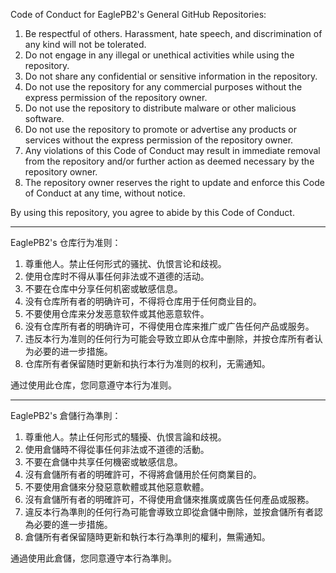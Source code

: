 Code of Conduct for EaglePB2's General GitHub Repositories:

1. Be respectful of others. Harassment, hate speech, and discrimination of any kind will not be tolerated.
2. Do not engage in any illegal or unethical activities while using the repository.
3. Do not share any confidential or sensitive information in the repository.
4. Do not use the repository for any commercial purposes without the express permission of the repository owner.
5. Do not use the repository to distribute malware or other malicious software.
6. Do not use the repository to promote or advertise any products or services without the express permission of the repository owner.
7. Any violations of this Code of Conduct may result in immediate removal from the repository and/or further action as deemed necessary by the repository owner.
8. The repository owner reserves the right to update and enforce this Code of Conduct at any time, without notice.

By using this repository, you agree to abide by this Code of Conduct.

---

EaglePB2's 仓库行为准则：

1. 尊重他人。禁止任何形式的骚扰、仇恨言论和歧视。
2. 使用仓库时不得从事任何非法或不道德的活动。
3. 不要在仓库中分享任何机密或敏感信息。
4. 没有仓库所有者的明确许可，不得将仓库用于任何商业目的。
5. 不要使用仓库来分发恶意软件或其他恶意软件。
6. 没有仓库所有者的明确许可，不得使用仓库来推广或广告任何产品或服务。
7. 违反本行为准则的任何行为可能会导致立即从仓库中删除，并按仓库所有者认为必要的进一步措施。
8. 仓库所有者保留随时更新和执行本行为准则的权利，无需通知。

通过使用此仓库，您同意遵守本行为准则。

---

EaglePB2's 倉儲行為準則：

1. 尊重他人。禁止任何形式的騷擾、仇恨言論和歧視。
2. 使用倉儲時不得從事任何非法或不道德的活動。
3. 不要在倉儲中共享任何機密或敏感信息。
4. 沒有倉儲所有者的明確許可，不得將倉儲用於任何商業目的。
5. 不要使用倉儲來分發惡意軟體或其他惡意軟體。
6. 沒有倉儲所有者的明確許可，不得使用倉儲來推廣或廣告任何產品或服務。
7. 違反本行為準則的任何行為可能會導致立即從倉儲中刪除，並按倉儲所有者認為必要的進一步措施。
8. 倉儲所有者保留隨時更新和執行本行為準則的權利，無需通知。

通過使用此倉儲，您同意遵守本行為準則。

